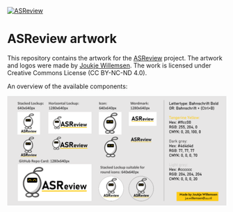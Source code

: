 [![ASReview](PNG/RepoCardGithub1280x640px.png)](https://github.com/asreview/asreview/)

# ASReview artwork

This repository contains the artwork for the [ASReview](https://github.com/asreview/asreview/) 
project. The artwork and logos were made by [Joukje Willemsen](https://nl.linkedin.com/in/joukjewillemsen). The work is licensed under Creative Commons License (CC BY-NC-ND 4.0).

An overview of the available components:

![ASReview artwork overview](ContentOverview1280x640px.png)

